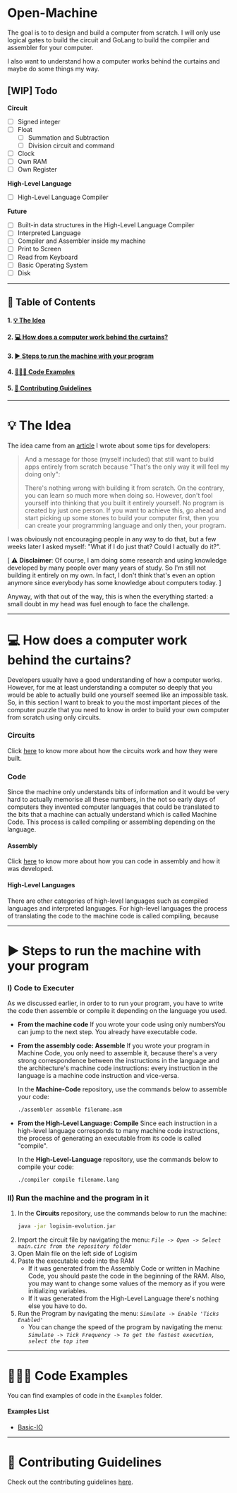 # Open-Machine
The goal is to to design and build a computer from scratch. I will only use logical gates to build the circuit and GoLang to build the compiler and assembler for your computer.

I also want to understand how a computer works behind the curtains and maybe do some things my way.

## [WIP] Todo
**Circuit**
- [ ] Signed integer
- [ ] Float
  - [ ] Summation and Subtraction
  - [ ] Division circuit and command
- [ ] Clock
- [ ] Own RAM
- [ ] Own Register

**High-Level Language**
- [ ] High-Level Language Compiler

**Future**
- [ ] Built-in data structures in the High-Level Language Compiler
- [ ] Interpreted Language
- [ ] Compiler and Assembler inside my machine
- [ ] Print to Screen
- [ ] Read from Keyboard
- [ ] Basic Operating System
- [ ] Disk

---

## 🔖 Table of Contents
#### 1. [💡 The Idea](#the-idea)
#### 2. [💻 How does a computer work behind the curtains?](#how-does-a-computer-work-behind-the-curtains)
#### 3. [▶️ Steps to run the machine with your program](#steps-to-run-the-machine-with-your-program)
#### 4. [👨🏻‍💻 Code Examples](#code-examples)
#### 5. [📄 Contributing Guidelines](#contributing-guidelines)

---

# 💡 The Idea

The idea came from an [article](https://medium.com/@luca.assumpcao.dillenburg/programming-tips-from-a-not-yet-experienced-programmer-754623ce28ae) I wrote about some tips for developers:

> And a message for those (myself included) that still want to build apps entirely from scratch because "That's the only way it will feel my doing only":
> 
> There's nothing wrong with building it from scratch. On the contrary, you can learn so much more when doing so. However, don't fool yourself into thinking that you built it entirely yourself. No program is created by just one person. If you want to achieve this, go ahead and start picking up some stones to build your computer first, then you can create your programming language and only then, your program.

I was obviously not encouraging people in any way to do that, but a few weeks later I asked myself: "What if I do just that? Could I actually do it?".

[ ⚠️ **Disclaimer**: Of course, I am doing some research and using knowledge developed by many people over many years of study. So I'm still not building it entirely on my own. In fact, I don't think that's even an option anymore since everybody has some knowledge about computers today. ]

Anyway, with that out of the way, this is when the everything started: a small doubt in my head was fuel enough to face the challenge.

---

# 💻 How does a computer work behind the curtains?
Developers usually have a good understanding of how a computer works. However, for me at least understanding a computer so deeply that you would be able to actually build one yourself seemed like an impossible task. So, in this section I want to break to you the most important pieces of the computer puzzle that you need to know in order to build your own computer from scratch using only circuits.

### Circuits
Click [here]() to know more about how the circuits work and how they were built.

### Code
Since the machine only understands bits of information and it would be very hard to actually memorise all these numbers, in the not so early days of computers they invented computer languages that could be translated to the bits that a machine can actually understand which is called Machine Code. This process is called compiling or assembling depending on the language.

#### Assembly
Click [here]() to know more about how you can code in assembly and how it was developed.

#### High-Level Languages
There are other categories of high-level languages such as compiled languages and interpreted languages. 
For high-level languages the process of translating the code to the machine code is called compiling, because 

---

# ▶️ Steps to run the machine with your program


### I) Code to Executer
As we discussed earlier, in order to to run your program, you have to write the code then assemble or compile it depending on the language you used.

- **From the machine code**
	If you wrote your code using only numbersYou can jump to the next step. You already have executable code.

- **From the assembly code: Assemble**
	If you wrote your program in Machine Code, you only need to assemble it, because there's a very strong correspondence between the instructions in the language and the architecture's machine code instructions: every instruction in the language is a machine code instruction and vice-versa.

	In the **Machine-Code** repository, use the commands below to assemble your code:
	```sh
	./assembler assemble filename.asm
	```

- **From the High-Level Language: Compile**
	Since each instruction in a high-level language corresponds to many machine code instructions, the process of generating an executable from its code is called "compile".

	In the **High-Level-Language** repository, use the commands below to compile your code:
	```sh
	./compiler compile filename.lang
	```


### II) Run the machine and the program in it
1. In the **Circuits** repository, use the commands below to run the machine:
	```sh
	java -jar logisim-evolution.jar
	```
2. Import the circuit file by navigating the menu:
   *```File -> Open -> Select main.circ from the repository folder```*
3. Open Main file on the left side of Logisim
4. Paste the executable code into the RAM
   - If it was generated from the Assembly Code or written in Machine Code, you should paste the code in the beginning of the RAM. Also, you may want to change some values of the memory as if you were initializing variables.
   - If it was generated from the High-Level Language there's nothing else you have to do.
5. Run the Program by navigating the menu:
   *```Simulate -> Enable 'Ticks Enabled'```*
   - You can change the speed of the program by navigating the menu: 
	*```Simulate -> Tick Frequency -> To get the fastest execution, select the top item```*

---

# 👨🏻‍💻 Code Examples
You can find examples of code in the ```Examples``` folder.
#### Examples List
- [Basic-IO](Examples/basic-io)

---

# 📄 Contributing Guidelines
Check out the contributing guidelines [here](https://github.com/Open-Machine/Organization-README/blob/master/CONTRIBUTION.md).
